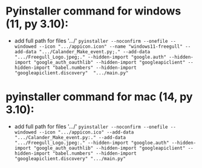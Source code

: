 # Pyinstaller command for windows (11, py 3.10):
- add full path for files '.../'
`pyinstaller --noconfirm --onefile --windowed --icon ".../appicon.icon" --name "windows11-freegull" --add-data ".../Calander_Make_event.py;." --add-data ".../Freegull_Logo.jpeg;." --hidden-import "google.auth" --hidden-import "google_auth_oauthlib" --hidden-import "googleapiclient" --hidden-import "babel.numbers" --hidden-import "googleapiclient.discovery"  ".../main.py"`

# pyinstaller command for mac (14, py 3.10):
- add full path for files '.../'
`pyinstaller --noconfirm --onefile --windowed --icon ".../appicon.ico" --add-data ".../Calander_Make_event.py:." --add-data ".../Freegull_Logo.jpeg:." --hidden-import "googloe.auth" --hidden-import "google_auth_oauthlib" --hidden-import "googleapiclient" --hidden-import "babel.numbers" --hidden-import "googleapiclient.discovery" ".../main.py"`